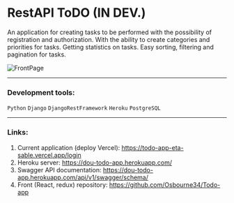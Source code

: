 # RestAPI ToDO (IN DEV.)

An application for creating tasks to be performed with the possibility of registration and authorization. With the ability to create categories and priorities for tasks. Getting statistics on tasks. Easy sorting, filtering and pagination for tasks.

![FrontPage](https://user-images.githubusercontent.com/72572824/189204262-b915afca-3915-4b95-8860-8fa29d712e5d.png)


____

### Development tools:

<span>`Python`</span>
<span>`Django`</span>
<span>`DjangoRestFramework`</span>
<span>`Heroku`</span>
<span>`PostgreSQL`</span>

___

### Links:

1. Current application (deploy Vercel): https://todo-app-eta-sable.vercel.app/login 
2. Heroku server: https://dou-todo-app.herokuapp.com/
3. Swagger API documentation: https://dou-todo-app.herokuapp.com/api/v1/swagger/schema/
4. Front (React, redux) repository: https://github.com/Osbourne34/Todo-app

